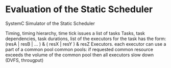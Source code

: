 # Evaluation of the Static Scheduler
SystemC Simulator of the Static Scheduler

Timing, timing hierarchy, time tick issues a list of tasks
Tasks, task dependencies, task durations, list of the executors for the task has the form: (resA | resB | ... ) & ( resX | resY ) & resZ
Executors. each executor can use a part of a common pool
common pools: if requested common resource exceeds the volume of the common pool then all executors slow down (DVFS, througput)

